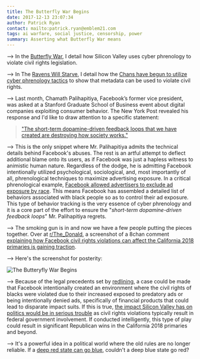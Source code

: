 ```yaml
---
title: The Butterfly War Begins
date: 2017-12-13 23:07:34
author: Patrick Ryan
contact: mailto:patrick.ryan@emblem21.com
tags: ai warfare, social justice, censorship, power
summary: Asserting what Butterfly War means
---
```


--> In the [Butterfly War](http://cultstate.com/2017/10/13/The-Butterfly-War/), I detail how Silicon Valley uses cyber phrenology to violate civil rights legislation.

--> In The [Ravens Will Starve](http://cultstate.com/2017/12/04/The-Ravens-Will-Starve/), I detail how the [Chans have begun to utilize cyber phrenology tactics](https://archive.fo/XNuuN) to show that metadata can be used to violate civil rights.

--> Last month, Chamath Palihapitiya, Facebook’s former vice president, was asked at a Stanford Graduate School of Business event about digital companies exploiting consumer behavior.  The New York Post revealed his response and I'd like to draw attention to a specific statement:

> ["The short-term dopamine-driven feedback loops that we have created are destroying how society works."](https://archive.fo/6xUsn#selection-955.240-955.339)

--> This is the only snippet where Mr. Palihapitiya admits the technical details behind Facebook's abuses.  The rest is an artful attempt to deflect additional blame onto its users, as if Facebook was just a hapless witness to animistic human nature.  Regardless of the dodge, he is admitting Facebook intentionally utilized psychological, sociological, and, most importantly of all, phrenological techniques to maximize advertising exposure.  In a critical phrenological example, [Facebook allowed advertisers to exclude ad exposure by race](https://archive.fo/S8iVg).  This means Facebook has assembled a detailed list of behaviors associated with black people so as to control their ad exposure.  This type of behavior tracking is the very essence of cyber phrenology and it is a core part of the effort to ensure the "_short-term dopamine-driven feedback loops_" Mr. Palihapitiya regrets.

--> The smoking gun is in and now we have a few people putting the pieces together.  Over at [r/The_Donald](https://www.reddit.com/), a screenshot of a 8chan comment [explaining how Facebook civil rights violations can affect the California 2018 primaries is gaining traction](https://www.reddit.com/r/The_Donald/comments/7jpkoj/facebook_exceo_admits_to_civil_rights_violations/).

--> Here's the screenshot for posterity:

![The Butteryfly War Begins](/images/butterfly-post.png)

--> Because of the legal precedents set by [redlining](https://en.wikipedia.org/wiki/Redlining), a case could be made that Facebook intentionally created an environment where the civil rights of blacks were violated due to their increased exposed to predatory ads or being intentionally denied ads, specifically of financial products that could lead to disparate impact suits.  If this is true, [the impact Silicon Valley has on politics would be in serious trouble](http://archive.is/MljLy) as civil rights violations typically result in  federal government involvement.  If conducted intelligently, this type of play could result in significant Republican wins in the California 2018 primaries and beyond.

--> It's a powerful idea in a political world where the old rules are no longer reliable.  If a [deep red state can go blue](https://archive.fo/JxJ3s), couldn't a deep blue state go red?